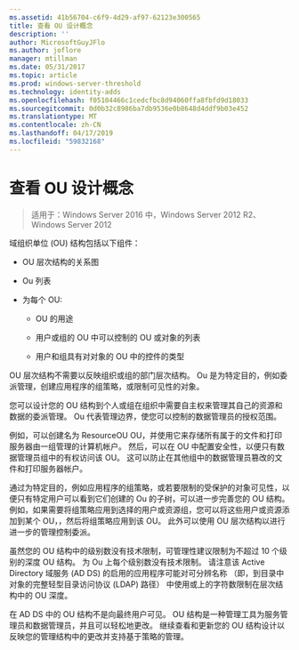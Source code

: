 ```yaml
---
ms.assetid: 41b56704-c6f9-4d29-af97-62123e300565
title: 查看 OU 设计概念
description: ''
author: MicrosoftGuyJFlo
ms.author: joflore
manager: mtillman
ms.date: 05/31/2017
ms.topic: article
ms.prod: windows-server-threshold
ms.technology: identity-adds
ms.openlocfilehash: f05104466c1cedcfbc8d94060ffa8fbfd9d18033
ms.sourcegitcommit: 0d0b32c8986ba7db9536e0b8648d4ddf9b03e452
ms.translationtype: MT
ms.contentlocale: zh-CN
ms.lasthandoff: 04/17/2019
ms.locfileid: "59832168"
---
```

# <a name="reviewing-ou-design-concepts"></a>查看 OU 设计概念

>适用于：Windows Server 2016 中，Windows Server 2012 R2、 Windows Server 2012

域组织单位 (OU) 结构包括以下组件：  
  
-   OU 层次结构的关系图  
  
-   Ou 列表  
  
-   为每个 OU:  
  
    -   OU 的用途  
  
    -   用户或组的 OU 中可以控制的 OU 或对象的列表  
  
    -   用户和组具有对对象的 OU 中的控件的类型  
  
OU 层次结构不需要以反映组织或组的部门层次结构。 Ou 是为特定目的，例如委派管理，创建应用程序的组策略，或限制可见性的对象。  
  
您可以设计您的 OU 结构到个人或组在组织中需要自主权来管理其自己的资源和数据的委派管理。 Ou 代表管理边界，使您可以控制的数据管理员的授权范围。  
  
例如，可以创建名为 ResourceOU OU，并使用它来存储所有属于的文件和打印服务器由一组管理的计算机帐户。 然后，可以在 OU 中配置安全性，以便只有数据管理员组中的有权访问该 OU。 这可以防止在其他组中的数据管理员篡改的文件和打印服务器帐户。  
  
通过为特定目的，例如应用程序的组策略，或若要限制的受保护的对象可见性，以便只有特定用户可以看到它们创建的 Ou 的子树，可以进一步完善您的 OU 结构。 例如，如果需要将组策略应用到选择的用户或资源组，您可以将这些用户或资源添加到某个 OU，，然后将组策略应用到该 OU。 此外可以使用 OU 层次结构以进行进一步的管理控制委派。  
  
虽然您的 OU 结构中的级别数没有技术限制，可管理性建议限制为不超过 10 个级别的深度 OU 结构。 为 Ou 上每个级别数没有技术限制。 请注意该 Active Directory 域服务 (AD DS) 的启用的应用程序可能对可分辨名称 （即，到目录中对象的完整轻型目录访问协议 (LDAP) 路径） 中使用或上的字符数限制在层次结构中的 OU 深度。  
  
在 AD DS 中的 OU 结构不是向最终用户可见。 OU 结构是一种管理工具为服务管理员和数据管理员，并且可以轻松地更改。 继续查看和更新您的 OU 结构设计以反映您的管理结构中的更改并支持基于策略的管理。  
  


